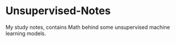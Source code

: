 # Unsupervised-Notes
My study notes, contains Math behind some unsupervised machine learning models.  
